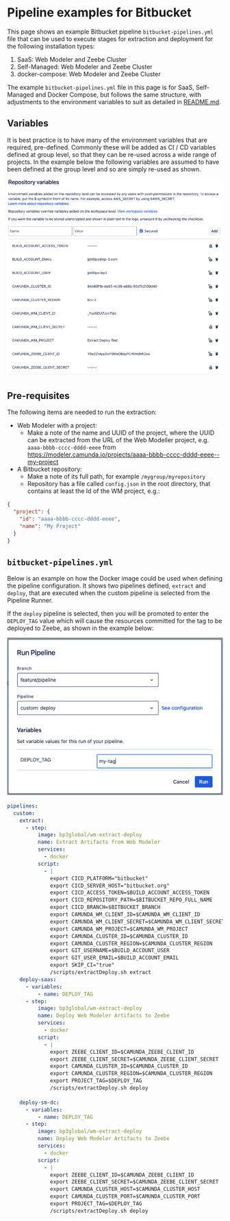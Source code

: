 # Pipeline examples for Bitbucket
This page shows an example Bitbucket pipeline `bitbucket-pipelines.yml` file that can be used to execute stages for extraction and deployment for the following installation types:

1. SaaS: Web Modeler and Zeebe Cluster
2. Self-Managed: Web Modeler and Zeebe Cluster
3. docker-compose: Web Modeler and Zeebe Cluster

The example `bitbucket-pipelines.yml` file in this page is for SaaS, Self-Managed and Docker Compose, but follows the same structure,
with adjustments to the environment variables to suit as detailed in [README.md](./README.md#supported-environment-variables).

## Variables
It is best practice is to have many of the environment variables that are required, pre-defined.
Commonly these will be added as CI / CD variables defined at group level, so that they can be re-used across a
wide range of projects. In the example below the following variables are assumed to have
been defined at the group level and so are simply re-used as shown.

![Bitbucket CI/CD environment variable configuration](images/bb-cicd-env-vars.png)

## Pre-requisites
The following items are needed to run the extraction:

* Web Modeler with a project:
    * Make a note of the name and UUID of the project, where the UUID can be extracted from the URL of the Web Modeller project, e.g. `aaaa-bbbb-cccc-dddd-eeee` from https://modeler.camunda.io/projects/aaaa-bbbb-cccc-dddd-eeee--my-project
* A Bitbucket repository:
    * Make a note of its full path, for example `/mygroup/myrepository`
    * Repository has a file called `config.json` in the root directory, that contains at least the Id of the WM project, e.g.:

```json
{
  "project": {
    "id": "aaaa-bbbb-cccc-dddd-eeee",
    "name": "My Project"
  }
}
```

## `bitbucket-pipelines.yml`
Below is an example on how the Docker image could be used when defining the pipeline configuration. It shows two pipelines defined, `extract` and `deploy`, that are executed when the custom pipeline is selected from the Pipeline Runner.

If the `deploy` pipeline is selected, then you will be promoted to enter the `DEPLOY_TAG` value which will cause the resources committed for the tag to be deployed to Zeebe, as shown in the example below:

![Bitbucket deploy pipeline runner](images/bb-pipeline-runner-deploy.png)

```yaml
pipelines:
  custom:
    extract:
      - step:
          image: bp3global/wm-extract-deploy
          name: Extract Artifacts from Web Modeler
          services:
            - docker
          script:
            - |
              export CICD_PLATFORM="bitbucket"
              export CICD_SERVER_HOST="bitbucket.org"
              export CICD_ACCESS_TOKEN=$BUILD_ACCOUNT_ACCESS_TOKEN
              export CICD_REPOSITORY_PATH=$BITBUCKET_REPO_FULL_NAME
              export CICD_BRANCH=$BITBUCKET_BRANCH
              export CAMUNDA_WM_CLIENT_ID=$CAMUNDA_WM_CLIENT_ID
              export CAMUNDA_WM_CLIENT_SECRET=$CAMUNDA_WM_CLIENT_SECRET
              export CAMUNDA_WM_PROJECT=$CAMUNDA_WM_PROJECT
              export CAMUNDA_CLUSTER_ID=$CAMUNDA_CLUSTER_ID
              export CAMUNDA_CLUSTER_REGION=$CAMUNDA_CLUSTER_REGION
              export GIT_USERNAME=$BUILD_ACCOUNT_USER
              export GIT_USER_EMAIL=$BUILD_ACCOUNT_EMAIL
              export SKIP_CI="true"
              /scripts/extractDeploy.sh extract
    deploy-saas:
      - variables:
          - name: DEPLOY_TAG
      - step:
          image: bp3global/wm-extract-deploy
          name: Deploy Web Modeler Artifacts to Zeebe
          services:
            - docker
          script:
            - |
              export ZEEBE_CLIENT_ID=$CAMUNDA_ZEEBE_CLIENT_ID
              export ZEEBE_CLIENT_SECRET=$CAMUNDA_ZEEBE_CLIENT_SECRET
              export CAMUNDA_CLUSTER_ID=$CAMUNDA_CLUSTER_ID
              export CAMUNDA_CLUSTER_REGION=$CAMUNDA_CLUSTER_REGION
              export PROJECT_TAG=$DEPLOY_TAG
              /scripts/extractDeploy.sh deploy
              
    deploy-sm-dc:
      - variables:
          - name: DEPLOY_TAG
      - step:
          image: bp3global/wm-extract-deploy
          name: Deploy Web Modeler Artifacts to Zeebe
          services:
            - docker
          script:
            - |
              export ZEEBE_CLIENT_ID=$CAMUNDA_ZEEBE_CLIENT_ID
              export ZEEBE_CLIENT_SECRET=$CAMUNDA_ZEEBE_CLIENT_SECRET
              export CAMUNDA_CLUSTER_HOST=$CAMUNDA_CLUSTER_HOST
              export CAMUNDA_CLUSTER_PORT=$CAMUNDA_CLUSTER_PORT
              export PROJECT_TAG=$DEPLOY_TAG
              /scripts/extractDeploy.sh deploy
```
